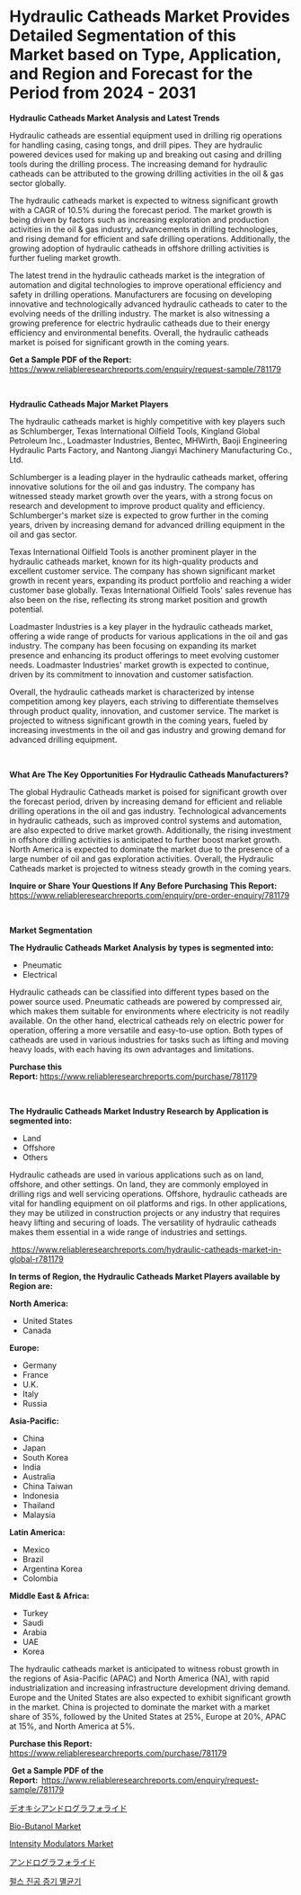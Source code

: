 <p><h1>Hydraulic Catheads Market Provides Detailed Segmentation of this Market based on Type, Application, and Region and Forecast for the Period from 2024 - 2031</h1></p><p><strong>Hydraulic Catheads Market Analysis and Latest Trends</strong></p>
<p><p>Hydraulic catheads are essential equipment used in drilling rig operations for handling casing, casing tongs, and drill pipes. They are hydraulic powered devices used for making up and breaking out casing and drilling tools during the drilling process. The increasing demand for hydraulic catheads can be attributed to the growing drilling activities in the oil & gas sector globally.</p><p>The hydraulic catheads market is expected to witness significant growth with a CAGR of 10.5% during the forecast period. The market growth is being driven by factors such as increasing exploration and production activities in the oil & gas industry, advancements in drilling technologies, and rising demand for efficient and safe drilling operations. Additionally, the growing adoption of hydraulic catheads in offshore drilling activities is further fueling market growth.</p><p>The latest trend in the hydraulic catheads market is the integration of automation and digital technologies to improve operational efficiency and safety in drilling operations. Manufacturers are focusing on developing innovative and technologically advanced hydraulic catheads to cater to the evolving needs of the drilling industry. The market is also witnessing a growing preference for electric hydraulic catheads due to their energy efficiency and environmental benefits. Overall, the hydraulic catheads market is poised for significant growth in the coming years.</p></p>
<p><strong>Get a Sample PDF of the Report:&nbsp;</strong> <a href="https://www.reliableresearchreports.com/enquiry/request-sample/781179">https://www.reliableresearchreports.com/enquiry/request-sample/781179</a></p>
<p>&nbsp;</p>
<p><strong>Hydraulic Catheads Major Market Players</strong></p>
<p><p>The hydraulic catheads market is highly competitive with key players such as Schlumberger, Texas International Oilfield Tools, Kingland Global Petroleum Inc., Loadmaster Industries, Bentec, MHWirth, Baoji Engineering Hydraulic Parts Factory, and Nantong Jiangyi Machinery Manufacturing Co., Ltd. </p><p>Schlumberger is a leading player in the hydraulic catheads market, offering innovative solutions for the oil and gas industry. The company has witnessed steady market growth over the years, with a strong focus on research and development to improve product quality and efficiency. Schlumberger's market size is expected to grow further in the coming years, driven by increasing demand for advanced drilling equipment in the oil and gas sector.</p><p>Texas International Oilfield Tools is another prominent player in the hydraulic catheads market, known for its high-quality products and excellent customer service. The company has shown significant market growth in recent years, expanding its product portfolio and reaching a wider customer base globally. Texas International Oilfield Tools' sales revenue has also been on the rise, reflecting its strong market position and growth potential.</p><p>Loadmaster Industries is a key player in the hydraulic catheads market, offering a wide range of products for various applications in the oil and gas industry. The company has been focusing on expanding its market presence and enhancing its product offerings to meet evolving customer needs. Loadmaster Industries' market growth is expected to continue, driven by its commitment to innovation and customer satisfaction.</p><p>Overall, the hydraulic catheads market is characterized by intense competition among key players, each striving to differentiate themselves through product quality, innovation, and customer service. The market is projected to witness significant growth in the coming years, fueled by increasing investments in the oil and gas industry and growing demand for advanced drilling equipment.</p></p>
<p>&nbsp;</p>
<p><strong>What Are The Key Opportunities For Hydraulic Catheads Manufacturers?</strong></p>
<p><p>The global Hydraulic Catheads market is poised for significant growth over the forecast period, driven by increasing demand for efficient and reliable drilling operations in the oil and gas industry. Technological advancements in hydraulic catheads, such as improved control systems and automation, are also expected to drive market growth. Additionally, the rising investment in offshore drilling activities is anticipated to further boost market growth. North America is expected to dominate the market due to the presence of a large number of oil and gas exploration activities. Overall, the Hydraulic Catheads market is projected to witness steady growth in the coming years.</p></p>
<p><strong>Inquire or Share Your Questions If Any Before Purchasing This Report:</strong> <a href="https://www.reliableresearchreports.com/enquiry/pre-order-enquiry/781179">https://www.reliableresearchreports.com/enquiry/pre-order-enquiry/781179</a></p>
<p>&nbsp;</p>
<p><strong>Market Segmentation</strong></p>
<p><strong>The Hydraulic Catheads Market Analysis by types is segmented into:</strong></p>
<p><ul><li>Pneumatic</li><li>Electrical</li></ul></p>
<p><p>Hydraulic catheads can be classified into different types based on the power source used. Pneumatic catheads are powered by compressed air, which makes them suitable for environments where electricity is not readily available. On the other hand, electrical catheads rely on electric power for operation, offering a more versatile and easy-to-use option. Both types of catheads are used in various industries for tasks such as lifting and moving heavy loads, with each having its own advantages and limitations.</p></p>
<p><strong>Purchase this Report:&nbsp;</strong><a href="https://www.reliableresearchreports.com/purchase/781179">https://www.reliableresearchreports.com/purchase/781179</a></p>
<p>&nbsp;</p>
<p><strong>The Hydraulic Catheads Market Industry Research by Application is segmented into:</strong></p>
<p><ul><li>Land</li><li>Offshore</li><li>Others</li></ul></p>
<p><p>Hydraulic catheads are used in various applications such as on land, offshore, and other settings. On land, they are commonly employed in drilling rigs and well servicing operations. Offshore, hydraulic catheads are vital for handling equipment on oil platforms and rigs. In other applications, they may be utilized in construction projects or any industry that requires heavy lifting and securing of loads. The versatility of hydraulic catheads makes them essential in a wide range of industries and settings.</p></p>
<p><a href="https://www.reliableresearchreports.com/hydraulic-catheads-market-in-global-r781179">&nbsp;https://www.reliableresearchreports.com/hydraulic-catheads-market-in-global-r781179</a></p>
<p><strong>In terms of Region, the Hydraulic Catheads Market Players available by Region are:</strong></p>
<p>
    <p> <strong> North America: </strong>
        <ul>
            <li>United States</li>
            <li>Canada</li>
        </ul>
        </p> 
    <p> <strong> Europe: </strong>
        <ul>
            <li>Germany</li>
            <li>France</li>
            <li>U.K.</li>
            <li>Italy</li>
            <li>Russia</li>
        </ul>
        </p> 
    <p> <strong> Asia-Pacific: </strong>
        <ul>
            <li>China</li>
            <li>Japan</li>
            <li>South Korea</li>
            <li>India</li>
            <li>Australia</li>
            <li>China Taiwan</li>
            <li>Indonesia</li>
            <li>Thailand</li>
            <li>Malaysia</li>
        </ul>
        </p> 
    <p> <strong> Latin America: </strong>
        <ul>
            <li>Mexico</li>
            <li>Brazil</li>
            <li>Argentina Korea</li>
            <li>Colombia</li>
        </ul>
        </p> 
    <p> <strong> Middle East & Africa: </strong>
        <ul>
            <li>Turkey</li>
            <li>Saudi</li>
            <li>Arabia</li>
            <li>UAE</li>
            <li>Korea</li>
        </ul>
    </p>
    </p>
<p><p>The hydraulic catheads market is anticipated to witness robust growth in the regions of Asia-Pacific (APAC) and North America (NA), with rapid industrialization and increasing infrastructure development driving demand. Europe and the United States are also expected to exhibit significant growth in the market. China is projected to dominate the market with a market share of 35%, followed by the United States at 25%, Europe at 20%, APAC at 15%, and North America at 5%.</p></p>
<p><strong>Purchase this Report: </strong><a href="https://www.reliableresearchreports.com/purchase/781179">https://www.reliableresearchreports.com/purchase/781179</a></p>
<p>&nbsp;<strong>Get a Sample PDF of the Report:&nbsp;&nbsp;</strong><a href="https://www.reliableresearchreports.com/enquiry/request-sample/781179">https://www.reliableresearchreports.com/enquiry/request-sample/781179</a></p>
<p><strong></strong></p>
<p><p><a href="https://github.com/EmoryYundt1935/Market-Research-Report-List-1/blob/main/996286131192.md">デオキシアンドログラフォライド</a></p><p><a href="https://issuu.com/reportprime-2/docs/bio-butanol-market-size-2030.pptx">Bio-Butanol Market</a></p><p><a href="https://medium.com/@chiragreportprime1/intensity-modulators-market-trends-and-market-analysis-forecasted-for-period-2024-2031-17adf53319dd">Intensity Modulators Market</a></p><p><a href="https://github.com/mcbeesbxa270/Market-Research-Report-List-1/blob/main/863572631191.md">アンドログラフォライド</a></p><p><a href="https://github.com/vskv4779xr1/Market-Research-Report-List-1/blob/main/171042228632.md">펄스 진공 증기 멸균기</a></p></p>